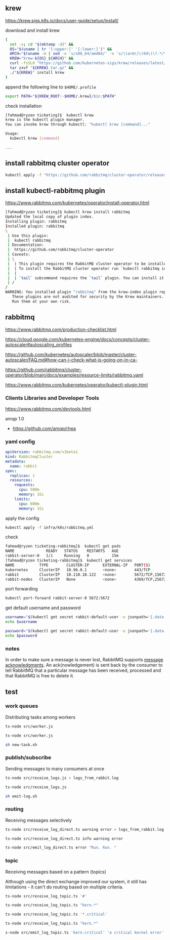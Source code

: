 ## krew

https://krew.sigs.k8s.io/docs/user-guide/setup/install/

download and install krew

```sh
(
  set -x; cd "$(mktemp -d)" &&
  OS="$(uname | tr '[:upper:]' '[:lower:]')" &&
  ARCH="$(uname -m | sed -e 's/x86_64/amd64/' -e 's/\(arm\)\(64\)\?.*/\1\2/' -e 's/aarch64$/arm64/')" &&
  KREW="krew-${OS}_${ARCH}" &&
  curl -fsSLO "https://github.com/kubernetes-sigs/krew/releases/latest/download/${KREW}.tar.gz" &&
  tar zxvf "${KREW}.tar.gz" &&
  ./"${KREW}" install krew
)
```

append the following line to `$HOME/.profile`

```sh
export PATH="${KREW_ROOT:-$HOME/.krew}/bin:$PATH"
```

check installation

```sh
[fahmad@ryzen ticketing]$  kubectl krew
krew is the kubectl plugin manager.
You can invoke krew through kubectl: "kubectl krew [command]..."

Usage:
  kubectl krew [command]

...
```

## install rabbitmq cluster operator

```sh
kubectl apply -f "https://github.com/rabbitmq/cluster-operator/releases/latest/download/cluster-operator.yml"
```

## install kubectl-rabbitmq plugin

https://www.rabbitmq.com/kubernetes/operator/install-operator.html

```sh
[fahmad@ryzen ticketing]$ kubectl krew install rabbitmq
Updated the local copy of plugin index.
Installing plugin: rabbitmq
Installed plugin: rabbitmq
\
 | Use this plugin:
 | 	kubectl rabbitmq
 | Documentation:
 | 	https://github.com/rabbitmq/cluster-operator
 | Caveats:
 | \
 |  | This plugin requires the RabbitMQ cluster operator to be installed.
 |  | To install the RabbitMQ cluster operator run `kubectl rabbitmq install-cluster-operator`.
 |  |
 |  | `tail` subcommand requires the `tail` plugin. You can install it with `kubectl krew install tail`.
 | /
/
WARNING: You installed plugin "rabbitmq" from the krew-index plugin repository.
   These plugins are not audited for security by the Krew maintainers.
   Run them at your own risk.

```

## rabbitmq

https://www.rabbitmq.com/production-checklist.html

https://cloud.google.com/kubernetes-engine/docs/concepts/cluster-autoscaler#autoscaling_profiles

https://github.com/kubernetes/autoscaler/blob/master/cluster-autoscaler/FAQ.md#how-can-i-check-what-is-going-on-in-ca-

https://github.com/rabbitmq/cluster-operator/blob/main/docs/examples/resource-limits/rabbitmq.yaml

https://www.rabbitmq.com/kubernetes/operator/kubectl-plugin.html

### Clients Libraries and Developer Tools

https://www.rabbitmq.com/devtools.html

amqp 1.0

- https://github.com/amqp/rhea

### yaml config

```yaml title="rabbitmq.yml"
apiVersion: rabbitmq.com/v1beta1
kind: RabbitmqCluster
metadata:
  name: rabbit
spec:
  replicas: 1
  resources:
    requests:
      cpu: 500m
      memory: 1Gi
    limits:
      cpu: 800m
      memory: 1Gi
```

apply the config

```sh
kubectl apply -f infra/k8s/rabbitmq.yml
```

check

```sh
fahmad@ryzen ticketing-rabbitmq]$  kubectl get pods
NAME              READY   STATUS    RESTARTS   AGE
rabbit-server-0   1/1     Running   0          15m
[fahmad@ryzen ticketing-rabbitmq]$  kubectl get services
NAME           TYPE        CLUSTER-IP      EXTERNAL-IP   PORT(S)                        AGE
kubernetes     ClusterIP   10.96.0.1       <none>        443/TCP                        37d
rabbit         ClusterIP   10.110.18.122   <none>        5672/TCP,15672/TCP,15692/TCP   15m
rabbit-nodes   ClusterIP   None            <none>        4369/TCP,25672/TCP             15m

```

port forwarding

```sh
kubectl port-forward rabbit-server-0 5672:5672
```

get default username and password

```sh
username="$(kubectl get secret rabbit-default-user -o jsonpath='{.data.username}' | base64 --decode)"
echo $username

password="$(kubectl get secret rabbit-default-user -o jsonpath='{.data.password}' | base64 --decode)"
echo $password
```

### notes

In order to make sure a message is never lost, RabbitMQ supports [message acknowledgments](https://www.rabbitmq.com/confirms.html). An ack(nowledgement) is sent back by the consumer to tell RabbitMQ that a particular message has been received, processed and that RabbitMQ is free to delete it.

## test

### work queues

Distributing tasks among workers

```sh
ts-node src/worker.js
```

```sh
ts-node src/worker.js
```

```sh
sh new-task.sh
```

### publish/subscribe

Sending messages to many consumers at once

```sh
ts-node src/receive_logs.js > logs_from_rabbit.log
```

```sh
ts-node src/receive_logs.js
```

```sh
sh emit-log.sh
```

### routing

Receiving messages selectively

```sh
ts-node src/receive_log_direct.ts warning error > logs_from_rabbit.log
```

```sh
ts-node src/receive_log_direct.ts info warning error
```

```sh
ts-node src/emit_log_direct.ts error "Run. Run. "
```

### topic

Receiving messages based on a pattern (topics)

Although using the direct exchange improved our system, it still has limitations - it can't do routing based on multiple criteria.

```sh
ts-node src/receive_log_topic.ts '#'
```

```sh
ts-node src/receive_log_topic.ts "kern.*"
```

```sh
ts-node src/receive_log_topic.ts '*.critical'
```

```sh
ts-node src/receive_log_topic.ts "kern.*"
```

```sh
s-node src/emit_log_topic.ts 'kern.critical' 'a critical kernel error'
```
